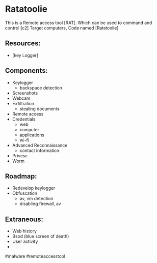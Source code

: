 # Ratatoolie
This is a Remote access tool [RAT]. Which can be used to command and control [c2] Target computers, Code named [Ratatoolie]
## Resources:

- [key Logger] 

## Components:

- Keylogger
  - backspace detection
- Screenshots
- Webcam
- Exfiltration 
  - stealing documents 
- Remote access 
- Credentials 
  - web
  - computer
  - applications
  - wi-fi
- Advanced Reconnaissance
  - contact information
- Privesc
- Worm
  
## Roadmap:

- Redevelop keylogger
- Obfuscation
  - av, vm detection
  - disabling firewall, av

## Extraneous:

- Web history 
- Bsod (blue screen of death)
- User activity
- 


 #malware #remoteaccesstool
